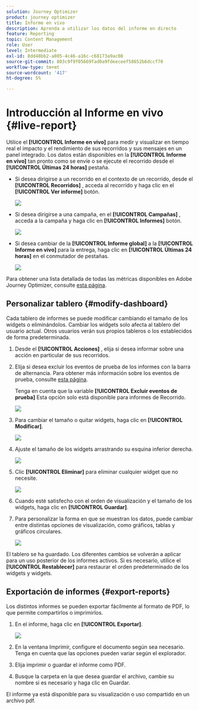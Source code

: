 ```yaml
---
solution: Journey Optimizer
product: journey optimizer
title: Informe en vivo
description: Aprenda a utilizar los datos del informe en directo
feature: Reporting
topic: Content Management
role: User
level: Intermediate
exl-id: 8dd48bb2-a805-4c46-a16c-c68173a9ac08
source-git-commit: 803c9f9f05669fad0a9fdeeceef58652b6dccf70
workflow-type: tm+mt
source-wordcount: '417'
ht-degree: 5%

---
```


# Introducción al Informe en vivo {#live-report}

Utilice el **[!UICONTROL Informe en vivo]** para medir y visualizar en tiempo real el impacto y el rendimiento de sus recorridos y sus mensajes en un panel integrado.
Los datos están disponibles en la **[!UICONTROL Informe en vivo]** tan pronto como se envíe o se ejecute el recorrido desde el **[!UICONTROL Últimas 24 horas]** pestaña.

* Si desea dirigirse a un recorrido en el contexto de un recorrido, desde el **[!UICONTROL Recorridos]** , acceda al recorrido y haga clic en el **[!UICONTROL Ver informe]** botón.

  ![](assets/report_journey.png)

* Si desea dirigirse a una campaña, en el **[!UICONTROL Campañas]** , acceda a la campaña y haga clic en **[!UICONTROL Informes]** botón.

  ![](assets/report_campaign.png)

* Si desea cambiar de la **[!UICONTROL Informe global]** a la **[!UICONTROL Informe en vivo]** para la entrega, haga clic en **[!UICONTROL Últimas 24 horas]** en el conmutador de pestañas.

  ![](assets/report_3.png)

Para obtener una lista detallada de todas las métricas disponibles en Adobe Journey Optimizer, consulte [esta página](#list-of-components-live).

## Personalizar tablero {#modify-dashboard}

Cada tablero de informes se puede modificar cambiando el tamaño de los widgets o eliminándolos. Cambiar los widgets solo afecta al tablero del usuario actual. Otros usuarios verán sus propios tableros o los establecidos de forma predeterminada.

1. Desde el **[!UICONTROL Acciones]** , elija si desea informar sobre una acción en particular de sus recorridos.

1. Elija si desea excluir los eventos de prueba de los informes con la barra de alternancia. Para obtener más información sobre los eventos de prueba, consulte [esta página](../building-journeys/testing-the-journey.md).

   Tenga en cuenta que la variable **[!UICONTROL Excluir eventos de prueba]** Esta opción solo está disponible para informes de Recorrido.

   ![](assets/report_modify_6.png)

1. Para cambiar el tamaño o quitar widgets, haga clic en **[!UICONTROL Modificar]**.

   ![](assets/report_modify_7.png)

1. Ajuste el tamaño de los widgets arrastrando su esquina inferior derecha.

   ![](assets/report_modify_8.png)

1. Clic **[!UICONTROL Eliminar]** para eliminar cualquier widget que no necesite.

   ![](assets/report_modify_9.png)

1. Cuando esté satisfecho con el orden de visualización y el tamaño de los widgets, haga clic en **[!UICONTROL Guardar]**.

1. Para personalizar la forma en que se muestran los datos, puede cambiar entre distintas opciones de visualización, como gráficos, tablas y gráficos circulares.

   ![](assets/report_modify_11.png)

El tablero se ha guardado. Los diferentes cambios se volverán a aplicar para un uso posterior de los informes activos. Si es necesario, utilice el **[!UICONTROL Restablecer]** para restaurar el orden predeterminado de los widgets y widgets.

## Exportación de informes {#export-reports}

Los distintos informes se pueden exportar fácilmente al formato de PDF, lo que permite compartirlos o imprimirlos.

1. En el informe, haga clic en **[!UICONTROL Exportar]**.

   ![](assets/export_2.png)

1. En la ventana Imprimir, configure el documento según sea necesario. Tenga en cuenta que las opciones pueden variar según el explorador.

1. Elija imprimir o guardar el informe como PDF.

1. Busque la carpeta en la que desea guardar el archivo, cambie su nombre si es necesario y haga clic en Guardar.

El informe ya está disponible para su visualización o uso compartido en un archivo pdf.
